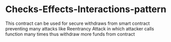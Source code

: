 # Checks-Effects-Interactions-pattern
This contract can be used for secure withdraws from smart contract preventing many attacks like Reentrancy Attack in which attacker calls function many times thus withdraw more funds from contract
